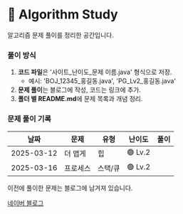 # 📌 Algorithm Study

알고리즘 문제 풀이를 정리한 공간입니다.



### 풀이 방식
1. **코드 파일**은 '사이트_난이도_문제 이름.java' 형식으로 저장.
    - 예시: 'BOJ_12345_홍길동.java', 'PG_Lv2_홍길동.java'
2. **문제 풀이**는 블로그에 작성, 코드는 링크에 추가.
3. **폴더 별 README.md**에 문제 목록과 개념 정리.

### 문제 풀이 기록
| 날짜 | 문제   | 유형   | 난이도       | 풀이 |
|------|------|------|-----------|----|
| 2025-03-12 | 더 맵게 | 힙    | 🟢 Lv.2 |    |
 |2025-03-16|프로세스| 스택/큐 |🟢 Lv.2|    |

이전에 풀이한 문제는 블로그에 남겨져 있습니다.

[네이버 블로그](https://blog.naver.com/gamakk2/223793678530)